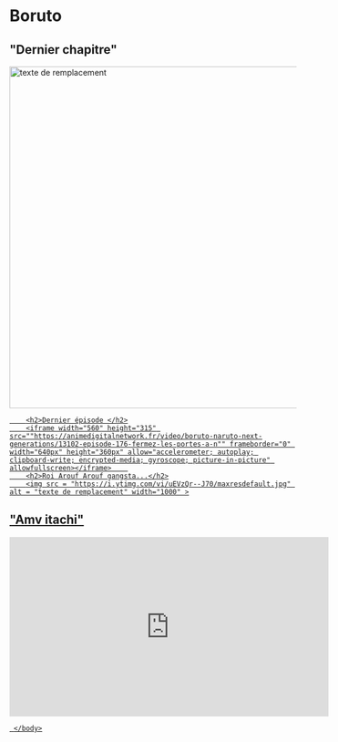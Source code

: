 <!DOCTYPE HTML>
<html>
    <head>
	<link rel="stylesheet" href="nagato.css">
        <title>boruto</title>
        <meta charset="utf-8">
    </head>
    <body>
        <h1>Boruto</h1>
        <h2>"Dernier chapitre"</h2>
		<a href="https://borutoscan.fr/manga/boruto-scan-52-vf/">
        <img src = "https://1.bp.blogspot.com/-3QS4xxsRm2c/X7kYm9GNoHI/AAAAAAAAAzk/Nl11gGep4qYOKFjx4osXAGnX_sms3wHsQCLcBGAsYHQ/s1600/001.jpg" alt = "texte de remplacement" width="600" >
		
        <h2>Dernier épisode </h2>
        <iframe width="560" height="315" src=""https://animedigitalnetwork.fr/video/boruto-naruto-next-generations/13102-episode-176-fermez-les-portes-a-n"" frameborder="0" width="640px" height="360px" allow="accelerometer; autoplay; clipboard-write; encrypted-media; gyroscope; picture-in-picture" allowfullscreen></iframe>    
        <h2>Roi Arouf Arouf gangsta...</h2>
        <img src = "https://i.ytimg.com/vi/uEVzQr--J70/maxresdefault.jpg" alt = "texte de remplacement" width="1000" >
<h2> "Amv itachi" </h2>
		<iframe width="560" height="315" src="https://www.youtube.com/embed/7RUylQDHQMk" frameborder="0" width="640px" height="360px" allow="accelerometer; autoplay; clipboard-write; encrypted-media; gyroscope; picture-in-picture" allowfullscreen></iframe>    

	 </body>
	
</html>
